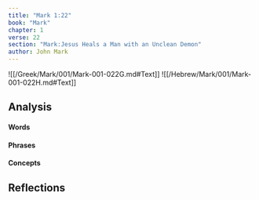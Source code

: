 ```yaml
---
title: "Mark 1:22"
book: "Mark"
chapter: 1
verse: 22
section: "Mark:Jesus Heals a Man with an Unclean Demon"
author: John Mark
---
```

![[/Greek/Mark/001/Mark-001-022G.md#Text]]
![[/Hebrew/Mark/001/Mark-001-022H.md#Text]]

## Analysis

#### Words

#### Phrases

#### Concepts

## Reflections
